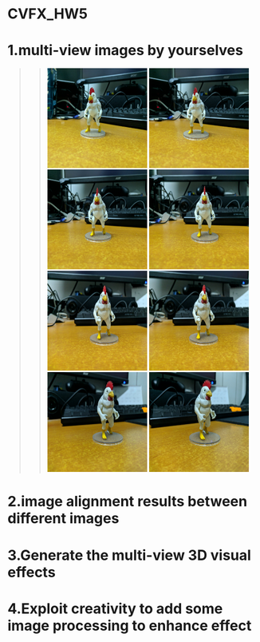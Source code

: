 # CVFX_HW5
  # 1.multi-view images by yourselves
  >> <img width="200" height="200" src="G1.jpg"/>  <img width="200" height="200" src="G2.jpg"/>
  >> <img width="200" height="200" src="G3.jpg"/>  <img width="200" height="200" src="G4.jpg"/>
  >> <img width="200" height="200" src="G5.jpg"/>  <img width="200" height="200" src="G6.jpg"/>
   <img width="200" height="200" src="G7.jpg"/>  <img width="200" height="200" src="G8.jpg"/>
  
  # 2.image alignment results between different images



  # 3.Generate the multi-view 3D visual effects



  # 4.Exploit creativity to add some image processing to enhance effect 
